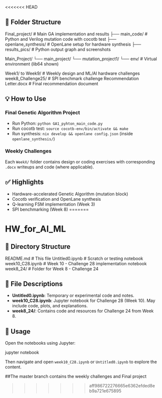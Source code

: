 <<<<<<< HEAD
## 📁 Folder Structure

Final\_project/                  # Main GA implementation and results
├── main\_code/                 # Python and Verilog mutation code with cocotb test
├── openlane\_synthesis/        # OpenLane setup for hardware synthesis
├── results\_pics/              # Python output graph and screenshots

Main\_Project/
└── main\_project/
└── mutation\_project1/
└── env/              # Virtual environment (lib64 shown)

Week1/ to Week9/               # Weekly design and ML/AI hardware challenges
week8\_Challenge25/             # SPI benchmark challenge
Recommendation Letter.docx     # Final recommendation document


## 💡 How to Use

### Final Genetic Algorithm Project
- Run Python: `python GA1_pyhton_main_code.py`
- Run cocotb test: `source cocotb-env/bin/activate && make`
- Run synthesis: `nix develop && openlane config.json` (inside `openlane_synthesis/`)

### Weekly Challenges
Each `WeekX/` folder contains design or coding exercises with corresponding `.docx` writeups and code (where applicable).

## ✅ Highlights
- Hardware-accelerated Genetic Algorithm (mutation block)
- Cocotb verification and OpenLane synthesis
- Q-learning FSM implementation (Week 3)
- SPI benchmarking (Week 8)
=======
# HW_for_AI_ML
## 📁 Directory Structure

README.md                  # This file
Untitled0.ipynb            # Scratch or testing notebook
week10\_C28.ipynb           # Week 10 - Challenge 28 implementation notebook
week8\_24/                  # Folder for Week 8 - Challenge 24


## 📘 File Descriptions

- **Untitled0.ipynb**: Temporary or experimental code and notes.
- **week10_C28.ipynb**: Jupyter notebook for Challenge 28 (Week 10). May include code, plots, and explanations.
- **week8_24/**: Contains code and resources for Challenge 24 from Week 8.

## 📝 Usage

Open the notebooks using Jupyter:

jupyter notebook

Then navigate and open `week10_C28.ipynb` or `Untitled0.ipynb` to explore the content.

##The master branch contains the weekly challenges and Final project
>>>>>>> aff986722276665e6362efded8eb9a721e675895
